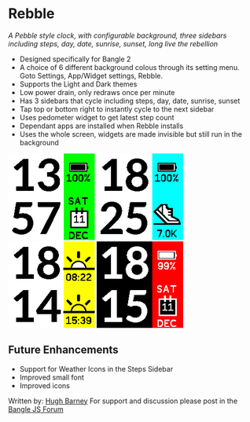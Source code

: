 # Rebble

   *A Pebble style clock, with configurable background, three sidebars including steps, day, date, sunrise, sunset, long live the rebellion*

* Designed specifically for Bangle 2
* A choice of 6 different background colous through its setting menu. Goto Settings, App/Widget settings, Rebble.
* Supports the Light and Dark themes
* Low power drain, only redraws once per minute
* Has 3 sidebars that cycle including steps, day, date, sunrise, sunset
* Tap top or bottom right to instantly cycle to the next sidebar
* Uses pedometer widget to get latest step count
* Dependant apps are installed when Rebble installs
* Uses the whole screen, widgets are made invisible but still run in the background

![](screenshot_rebble.png)
![](screenshot_rebble2.png)
![](screenshot_rebble3.png)
![](screenshot_rebble4.png)

## Future Enhancements

* Support for Weather Icons in the Steps Sidebar
* Improved small font
* Improved icons

Written by: [Hugh Barney](https://github.com/hughbarney)  For support and discussion please post in the [Bangle JS Forum](http://forum.espruino.com/microcosms/1424/)
